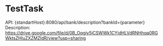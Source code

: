 # TestTask
API: {standartHost}:8080/api/bank/description?bankId={parameter}
Description: https://drive.google.com/file/d/0B_Oqgiy5jCSWWk1CYjdHLVdRNHhqa0RGWktsZHluZXZMZldR/view?usp=sharing
